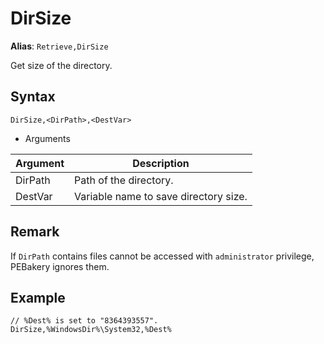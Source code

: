 # DirSize

**Alias**: `Retrieve,DirSize`

Get size of the directory.

## Syntax

```pebakery
DirSize,<DirPath>,<DestVar>
```

- Arguments

| Argument | Description |
| --- | --- |
| DirPath | Path of the directory. |
| DestVar | Variable name to save directory size. |

## Remark

If `DirPath` contains files cannot be accessed with `administrator` privilege, PEBakery ignores them.

## Example

```pebakery
// %Dest% is set to "8364393557".
DirSize,%WindowsDir%\System32,%Dest%
```
